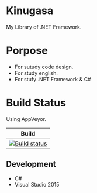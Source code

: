 # Kinugasa

My Library of .NET Framework.

# Porpose
* For sutudy code design.
* For study english.
* For stufy .NET Framework & C#

# Build Status

Using AppVeyor.

|Build|
|---|
|[![Build status](https://ci.appveyor.com/api/projects/status/mk3thjjapkd1u444/branch/master?svg=true)](https://ci.appveyor.com/project/YoshinoriN/kinugasa)


## Development
* C#
* Visual Studio 2015